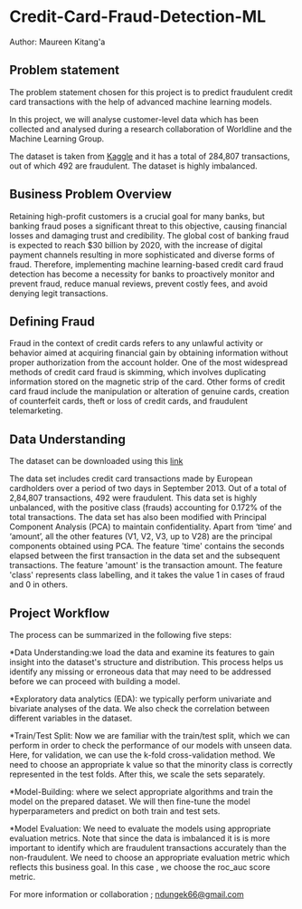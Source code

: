 # Credit-Card-Fraud-Detection-ML

Author: Maureen Kitang'a

## Problem statement
The problem statement chosen for this project is to predict fraudulent credit card transactions with the help of advanced machine learning models.

In this project, we will analyse customer-level data which has been collected and analysed during a research collaboration of Worldline and the Machine Learning Group.

The dataset is taken from  [Kaggle](https://www.kaggle.com/datasets/mlg-ulb/creditcardfraud) and it has a total of 284,807 transactions, out of which 492 are fraudulent. The dataset is highly imbalanced.

## Business Problem Overview
Retaining high-profit customers is a crucial goal for many banks, but banking fraud poses a significant threat to this objective, causing financial losses and damaging trust and credibility. The global cost of banking fraud is expected to reach $30 billion by 2020, with the increase of digital payment channels resulting in more sophisticated and diverse forms of fraud. Therefore, implementing machine learning-based credit card fraud detection has become a necessity for banks to proactively monitor and prevent fraud, reduce manual reviews, prevent costly fees, and avoid denying legit transactions.

## Defining Fraud
Fraud in the context of credit cards refers to any unlawful activity or behavior aimed at acquiring financial gain by obtaining information without proper authorization from the account holder. One of the most widespread methods of credit card fraud is skimming, which involves duplicating information stored on the magnetic strip of the card. Other forms of credit card fraud include the manipulation or alteration of genuine cards, creation of counterfeit cards, theft or loss of credit cards, and fraudulent telemarketing.

## Data Understanding
The dataset can be downloaded using this [link](https://www.kaggle.com/datasets/mlg-ulb/creditcardfraud)

The data set includes credit card transactions made by European cardholders over a period of two days in September 2013. Out of a total of 2,84,807 transactions, 492 were fraudulent. This data set is highly unbalanced, with the positive class (frauds) accounting for 0.172% of the total transactions. The data set has also been modified with Principal Component Analysis (PCA) to maintain confidentiality. Apart from ‘time’ and ‘amount’, all the other features (V1, V2, V3, up to V28) are the principal components obtained using PCA. The feature 'time' contains the seconds elapsed between the first transaction in the data set and the subsequent transactions. The feature 'amount' is the transaction amount. The feature 'class' represents class labelling, and it takes the value 1 in cases of fraud and 0 in others.

## Project Workflow
The process can be summarized in the following five steps:

*Data Understanding:we load the data and examine its features to gain insight into the dataset's structure and distribution. This process helps us identify any missing or erroneous data that may need to be addressed before we can proceed with building a model.

*Exploratory data analytics (EDA): we typically perform univariate and bivariate analyses of the data. We also check the correlation between different variables in the dataset.

*Train/Test Split: Now we are familiar with the train/test split, which we can perform in order to check the performance of our models with unseen data. Here, for validation, we can use the k-fold cross-validation method. We need to choose an appropriate k value so that the minority class is correctly represented in the test folds. After this, we scale the sets separately.

*Model-Building: where we select appropriate algorithms and train the model on the prepared dataset. We will then fine-tune the model hyperparameters and predict on both train and test sets.

*Model Evaluation: We need to evaluate the models using appropriate evaluation metrics. Note that since the data is imbalanced it is is more important to identify which are fraudulent transactions accurately than the non-fraudulent. We need to choose an appropriate evaluation metric which reflects this business goal. In this case , we choose the roc_auc score metric.


For more information or collaboration ; ndungek66@gmail.com
